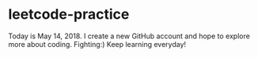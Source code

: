 # leetcode-practice

Today is May 14, 2018. I create a new GitHub account and hope to explore more about coding.
Fighting:) Keep learning everyday!
